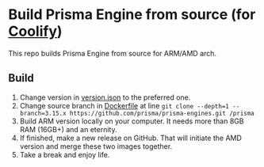 # Build Prisma Engine from source (for [Coolify](https://coolify.io))
This repo builds Prisma Engine from source for ARM/AMD arch.

## Build
1. Change version in [version.json](./version.json) to the preferred one.
2. Change source branch in [Dockerfile](./Dockerfile) at line `git clone --depth=1 --branch=3.15.x https://github.com/prisma/prisma-engines.git /prisma`
3. Build ARM version locally on your computer. It needs more than 8GB RAM (16GB+) and an eternity.
4. If finished, make a new release on GitHub. That will initiate the AMD version and merge these two images together.
5. Take a break and enjoy life.